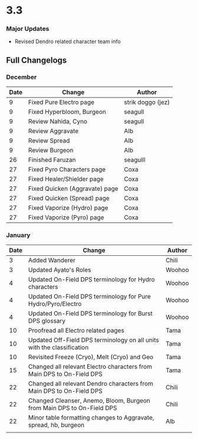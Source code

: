 # 3.3

### Major Updates

* Revised Dendro related character team info

## Full Changelogs

### December

| Date | Change                         | Author            |
| ---- | ------------------------------ | ----------------- |
| 9    | Fixed Pure Electro page        | strik doggo (jez) |
| 9    | Fixed Hyperbloom, Burgeon      | seagull           |
| 9    | Review Nahida, Cyno            | seagull           |
| 9    | Review Aggravate               | Alb               |
| 9    | Review Spread                  | Alb               |
| 9    | Review Burgeon                 | Alb               |
| 26   | Finished Faruzan               | seagulll          |
| 27   | Fixed Pyro Characters page     | Coxa              |
| 27   | Fixed Healer/Shielder page     | Coxa              |
| 27   | Fixed Quicken (Aggravate) page | Coxa              |
| 27   | Fixed Quicken (Spread) page    | Coxa              |
| 27   | Fixed Vaporize (Hydro) page    | Coxa              |
| 27   | Fixed Vaporize (Pyro) page     | Coxa              |

### January

| Date | Change                                                                  | Author |
| ---- | ----------------------------------------------------------------------- | ------ |
| 3    | Added Wanderer                                                          | Chili  |
| 3    | Updated Ayato's Roles                                                   | Woohoo |
| 4    | Updated On-Field DPS terminology for Hydro characters                   | Woohoo |
| 4    | Updated On-Field DPS terminology for Pure Hydro/Pyro/Electro            | Woohoo |
| 4    | Updated On-Field DPS terminology for Burst DPS glossary                 | Woohoo |
| 10   | Proofread all Electro related pages                                     | Tama   |
| 10   | Updated Off-Field DPS terminology on all units with the classification  | Tama   |
| 10   | Revisited Freeze (Cryo), Melt (Cryo) and Geo                            | Tama   |
| 15   | Changed all relevant Electro characters from Main DPS to On-Field DPS   | Tama   |
| 22   | Changed all relevant Dendro characters from Main DPS to On-Field DPS    | Chili  |
| 22   | Changed Cleanser, Anemo, Bloom, Burgeon from Main DPS to On-Field DPS   | Chili  |
| 22   | Minor table formatting changes to Aggravate, spread, hb, burgeon        | Alb    |
|      |                                                                         |        |

